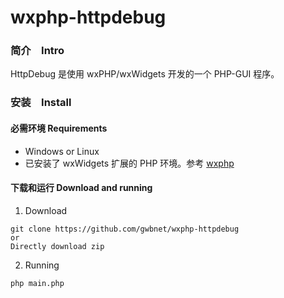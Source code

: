 # wxphp-httpdebug

### 简介　Intro
HttpDebug 是使用 wxPHP/wxWidgets 开发的一个 PHP-GUI 程序。

### 安装　Install
#### 必需环境 Requirements
* Windows or Linux
* 已安装了 wxWidgets 扩展的 PHP 环境。参考 [wxphp](https://github.com/wxphp/wxphp)

#### 下载和运行 Download and running
1. Download 
```  
git clone https://github.com/gwbnet/wxphp-httpdebug
or
Directly download zip
```

2. Running
```
php main.php
```

